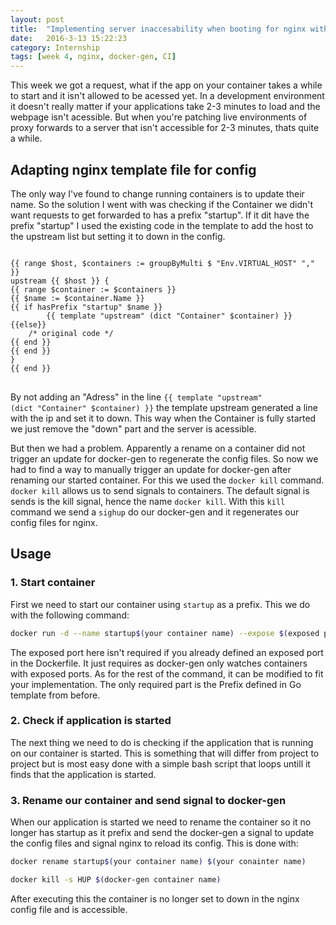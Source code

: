 ```yaml
---
layout: post
title:  "Implementing server inaccesability when booting for nginx with docker-gen"
date:   2016-3-13 15:22:23
category: Internship
tags: [week 4, nginx, docker-gen, CI]
---
```


This week we got a request, what if the app on your container takes a while to start and it isn't allowed to be acessed yet.
In a development environment it doesn't really matter if your applications take 2-3 minutes to load and the webpage isn't acessible.
But when you're patching live environments of proxy forwards to a server that isn't accessible for 2-3 minutes, thats quite a while.

<!--more-->

## **Adapting nginx template file for config**

The only way I've found to change running containers is to update their name. So the solution I went with was checking if the Container we didn't want requests to get forwarded to has a prefix "startup". If it dit have the prefix "startup" I used the existing code in the template to
add the host to the upstream list but setting it to down in the config. 

<pre>
<code>
&#123;{ range $host, $containers := groupByMulti $ "Env.VIRTUAL_HOST" "," }}
upstream &#123;{ $host }} {
&#123;{ range $container := $containers }}
&#123;{ $name := $container.Name }}
&#123;{ if hasPrefix "startup" $name }}
		&#123;{ template "upstream" (dict "Container" $container) }}
&#123;{else}}
	/* original code */
&#123;{ end }}
&#123;{ end }}
}
&#123;{ end }}
</code>
</pre>

By not adding an "Adress" in the line <code>&#123;{ template "upstream" (dict "Container" $container) }}</code> the template upstream generated a line with the ip and set it to down. This way when the Container is fully started we just remove the "down" part and the server is acessible.

But then we had a problem. Apparently a rename on a container did not trigger an update for docker-gen to regenerate the config files. So now we had to find a way to manually trigger an update for docker-gen after renaming our started container. For this we used the `docker kill` command. `docker kill` allows us to send signals to containers. The default signal is sends is the kill signal, hence the name `docker kill`. With this `kill` command we send a `sighup` do our docker-gen and it regenerates our config files for nginx.

## **Usage** 

### 1. Start container

First we need to start our container using `startup` as a prefix. This we do with the following command:

```bash
docker run -d --name startup$(your container name) --expose $(exposed port) $(container image)
```

The exposed port here isn't required if you already defined an exposed port in the Dockerfile. It just requires as docker-gen only watches containers with exposed ports. As for the rest of the command, it can be modified to fit your implementation. The only required part is the Prefix defined in Go template from before.

### 2. Check if application is started

The next thing we need to do is checking if the application that is running on our container is started. This is something that will differ from project to project but is most easy done with a simple bash script that loops untill it finds that the application is started.

### 3. Rename our container and send signal to docker-gen

When our application is started we need to rename the container so it no longer has startup as it prefix and send the docker-gen a signal to update the config files and signal nginx to reload its config. This is done with:

```bash
docker rename startup$(your container name) $(your conainter name)

docker kill -s HUP $(docker-gen container name)
```

After executing this the container is no longer set to down in the nginx config file and is accessible.


